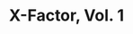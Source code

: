 ---
title: "X-Factor, Vol. 1"
issue: 81A
issue_nr: 81
full_title: Belles of the Ball
subtitle: ""
story_arc: ""
crossover: ""
variant: ""
publisher: Marvel Comics
creators: 
  - Peter David
  - Larry Stroman
  - Al Milgrom
release_date: "Jun 16, 1992"
release_year: 1992
genre:
  - Action
  - Adventure
  - Super-Heroes
format: Comic
pages: 32
signed_by: ""
price: 1.25
---